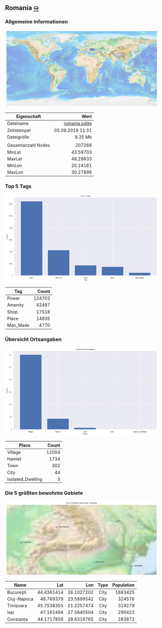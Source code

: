 ## Romania [&#10159;](romania.sqlite)

### Allgemeine Informationen

![Overview](./Images/romania_overview.png)

|Eigenschaft|Wert|
|-|-:|
Dateiname|[romania.sqlite](romania.sqlite)|
Zeitstempel|05.09.2019 11:31|
Dateigr&ouml;&szlig;e|9.35 Mb|
|||
Gesamtanzahl Nodes|207266|
|MinLat|43.59703|
|MaxLat|48.28633|
|MinLon|20.24181|
|MaxLon|30.27896|

### Top 5 Tags

![Tags](./Images/romania_tags.png)

|Tag|Count|
|-|-:|
|Power|124703|
|Amenity|42497|
|Shop|17518|
|Place|14835|
|Man_Made|4770|

### &Uuml;bersicht Ortsangaben

![Places](./Images/romania_places.png)

|Place|Count|
|-|-:|
|Village|12004|
|Hamlet|1734|
|Town|302|
|City|44|
|Isolated_Dwelling|3|

### Die 5 gr&ouml;&szlig;ten bewohnte Gebiete

![Places](./Images/romania_topplaces.png)

|Name|Lat|Lon|Type|Population|
|----|--:|--:|:--:|---------:|
|București|44.4361414|26.1027202|City|1883425|
|Cluj-Napoca|46.769379|23.5899542|City|324576|
|Timișoara|45.7538355|21.2257474|City|319279|
|Iași|47.161494|27.5840504|City|290422|
|Constanța|44.1717856|28.6319765|City|283872|
